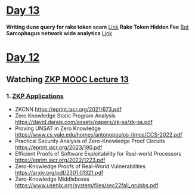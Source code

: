 # [Day 13](https://youtu.be/aGee3LdEtbE)
 **Writing dune query for rake token scam** [Link](https://dune.com/bhagirathnath18/all-time-fee-collected-by-rake-token)
 **Rake Token Hidden Fee** [Bot](https://explorer.forta.network/bot/0x601412378e2cea526d390f3e0a275f6b0e4bb2e549aedb2a577158d323b36842) 
 **Sarcophagus network wide analytics** [Link](https://dune.com/bhagirathnath18/sarcophagus-network-wide-analytics)


# [Day 12](https://youtu.be/iPjf1Vp1too)
## Watching [ZKP MOOC Lecture 13](https://youtube.com/playlist?list=PLS01nW3Rtgor9mqIK8fqtEwqxg_aP2lr2)
### 1. [ZKP Applications](https://www.youtube.com/watch?v=tbEsv2afhko)
  - ZKCNN https://eprint.iacr.org/2021/673.pdf
  - Zero Knowledge Static Program Analysis  https://david.darais.com/assets/papers/zk-sa/zk-sa.pdf
  - Proving UNSAT in Zero Knowledge https://www.cs.yale.edu/homes/antonopoulos-timos/CCS-2022.pdf
  - Practical Security Analysis of Zero-Knowledge Proof Circuits https://eprint.iacr.org/2023/190.pdf
  - Efficient Proofs of Software Exploitability for Real-world Processors https://eprint.iacr.org/2022/1223.pdf
  - Zero-Knowledge Proofs of Real-World Vulnerabilities https://arxiv.org/pdf/2301.01321.pdf
  - Zero-Knowledge Middleboxes https://www.usenix.org/system/files/sec22fall_grubbs.pdf

